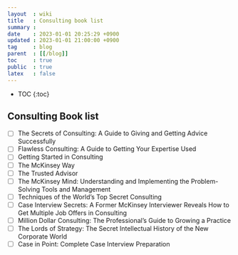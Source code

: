 ```yaml
---
layout  : wiki
title   : Consulting book list
summary : 
date    : 2023-01-01 20:25:29 +0900
updated : 2023-01-01 21:00:00 +0900
tag     : blog
parent  : [[/blog]]
toc     : true
public  : true
latex   : false
---
```

* TOC
{:toc}



## Consulting Book list


- [ ] The Secrets of Consulting: A Guide to Giving and Getting Advice Successfully
- [ ] Flawless Consulting: A Guide to Getting Your Expertise Used   
- [ ] Getting Started in Consulting  
- [ ] The McKinsey Way 
- [ ] The Trusted Advisor 
- [ ] The McKinsey Mind: Understanding and Implementing the Problem-Solving Tools and Management
- [ ] Techniques of the World’s Top Secret Consulting  
- [ ] Case Interview Secrets: A Former McKinsey Interviewer Reveals How to Get Multiple Job Offers in Consulting 
- [ ] Million Dollar Consulting: The Professional’s Guide to Growing a Practice 
- [ ] The Lords of Strategy: The Secret Intellectual History of the New Corporate World 
- [ ] Case in Point: Complete Case Interview Preparation 